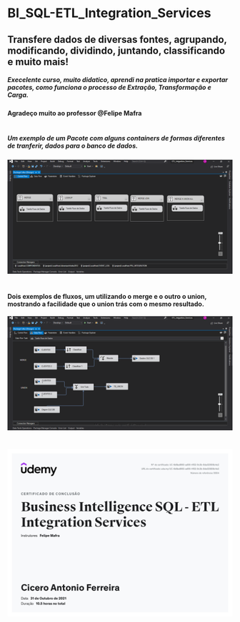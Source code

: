 # **BI_SQL-ETL_Integration_Services**
## Transfere dados de diversas fontes, agrupando, modificando, dividindo, juntando, classificando e muito mais!

##### Execelente curso, muito didatico, aprendi na pratica importar e exportar pacotes, como funciona o processo de Extração, Transformação e Carga.
#### Agradeço muito ao professor **@Felipe Mafra**
#


##### Um exemplo de um Pacote com alguns containers de formas diferentes de tranferir, dados para o banco de dados.
![Container](https://github.com/Cicerofer/BI_SQL-ETL_Integration_Services-/blob/main/image/CONTAINERS.PNG)


#
#


#### Dois exemplos de fluxos, um utilizando o merge e o outro o union, mostrando a facilidade que o union trás com o mesmo resultado.
![fluxo](https://github.com/Cicerofer/BI_SQL-ETL_Integration_Services-/blob/main/image/FLUXO.PNG)
#

![certificado](https://github.com/Cicerofer/BI_SQL-ETL_Integration_Services-/blob/main/image/certificado.jpg)




